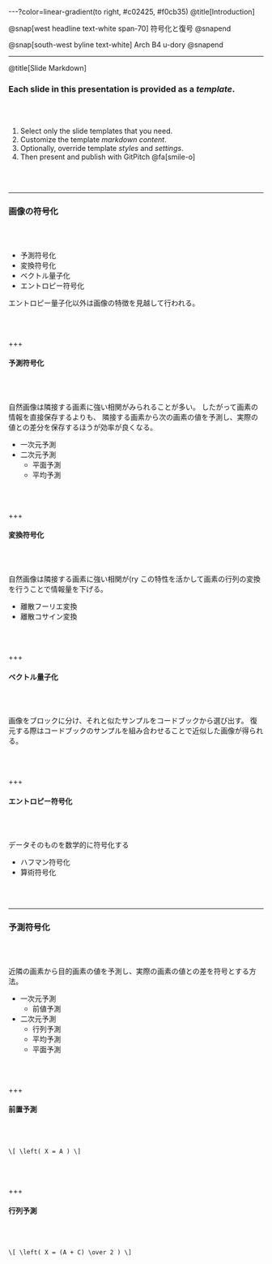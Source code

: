 ---?color=linear-gradient(to right, #c02425, #f0cb35)
@title[Introduction]

@snap[west headline text-white span-70]
符号化と復号
@snapend

@snap[south-west byline  text-white]
Arch B4 u-dory
@snapend

---

@title[Slide Markdown]

### Each slide in this presentation is provided as a *template*.

<br><br>

1. Select only the slide templates that you need.
1. Customize the template _markdown content_.
1. Optionally, override template _styles_ and _settings_.
1. Then present and publish with GitPitch @fa[smile-o]

<br><br>

---

### 画像の符号化

<br><br>

- 予測符号化
- 変換符号化
- ベクトル量子化
- エントロピー符号化

エントロピー量子化以外は画像の特徴を見越して行われる。

<br><br>

+++

#### 予測符号化

<br><br>

自然画像は隣接する画素に強い相関がみられることが多い。
したがって画素の情報を直接保存するよりも、
隣接する画素から次の画素の値を予測し、実際の値との差分を保存するほうが効率が良くなる。

- 一次元予測
- 二次元予測
  - 平面予測
  - 平均予測

<br><br>

+++

#### 変換符号化

<br><br>

自然画像は隣接する画素に強い相関が(ry
この特性を活かして画素の行列の変換を行うことで情報量を下げる。

- 離散フーリエ変換
- 離散コサイン変換

<br><br>

+++

#### ベクトル量子化

<br><br>

画像をブロックに分け、それと似たサンプルをコードブックから選び出す。
復元する際はコードブックのサンプルを組み合わせることで近似した画像が得られる。

<br><br>

+++

#### エントロピー符号化

<br><br>

データそのものを数学的に符号化する

- ハフマン符号化
- 算術符号化

<br><br>

---

### 予測符号化

<br><br>

近隣の画素から目的画素の値を予測し、実際の画素の値との差を符号とする方法。

- 一次元予測
  - 前値予測
- 二次元予測
  - 行列予測
  - 平均予測
  - 平面予測

<br><br>

+++

#### 前置予測

<br><br>

`\[
\left( X = A )
\]`

<br><br>

+++

#### 行列予測

<br><br>

`\[
\left( X = (A + C) \over 2 )
\]`

<br><br>